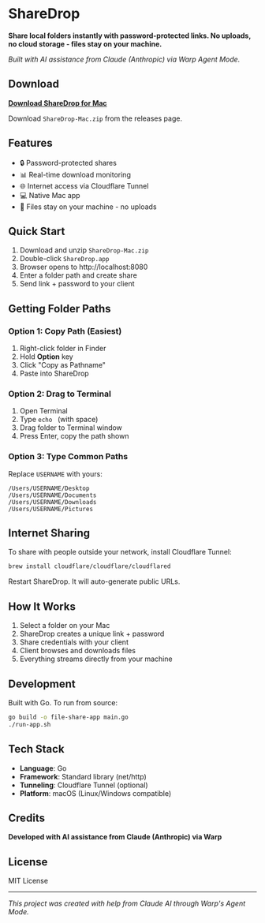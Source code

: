 # ShareDrop

**Share local folders instantly with password-protected links. No uploads, no cloud storage - files stay on your machine.**

*Built with AI assistance from Claude (Anthropic) via Warp Agent Mode.*

## Download

**[Download ShareDrop for Mac](https://github.com/YOURUSERNAME/sharedrop/releases)** 

Download `ShareDrop-Mac.zip` from the releases page.

## Features

- 🔒 Password-protected shares
- 📊 Real-time download monitoring  
- 🌐 Internet access via Cloudflare Tunnel
- 💻 Native Mac app
- 🚀 Files stay on your machine - no uploads

## Quick Start

1. Download and unzip `ShareDrop-Mac.zip`
2. Double-click `ShareDrop.app`
3. Browser opens to http://localhost:8080
4. Enter a folder path and create share
5. Send link + password to your client

## Getting Folder Paths

### Option 1: Copy Path (Easiest)
1. Right-click folder in Finder
2. Hold **Option** key  
3. Click "Copy as Pathname"
4. Paste into ShareDrop

### Option 2: Drag to Terminal
1. Open Terminal
2. Type `echo ` (with space)
3. Drag folder to Terminal window
4. Press Enter, copy the path shown

### Option 3: Type Common Paths
Replace `USERNAME` with yours:
```
/Users/USERNAME/Desktop
/Users/USERNAME/Documents
/Users/USERNAME/Downloads
/Users/USERNAME/Pictures
```

## Internet Sharing

To share with people outside your network, install Cloudflare Tunnel:

```bash
brew install cloudflare/cloudflare/cloudflared
```

Restart ShareDrop. It will auto-generate public URLs.

## How It Works

1. Select a folder on your Mac
2. ShareDrop creates a unique link + password
3. Share credentials with your client
4. Client browses and downloads files
5. Everything streams directly from your machine

## Development

Built with Go. To run from source:

```bash
go build -o file-share-app main.go
./run-app.sh
```

## Tech Stack

- **Language**: Go
- **Framework**: Standard library (net/http)
- **Tunneling**: Cloudflare Tunnel (optional)
- **Platform**: macOS (Linux/Windows compatible)

## Credits

**Developed with AI assistance from Claude (Anthropic) via Warp**

## License

MIT License

---

*This project was created with help from Claude AI through Warp's Agent Mode.*
